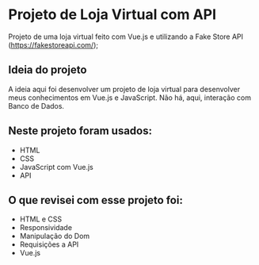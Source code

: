 # Projeto de Loja Virtual com API

Projeto de uma loja virtual feito com Vue.js e utilizando a Fake Store API (https://fakestoreapi.com/);

## Ideia do projeto

A ideia aqui foi desenvolver um projeto de loja virtual para desenvolver meus conhecimentos em Vue.js e JavaScript. Não há, aqui, interação com Banco de Dados.

## Neste projeto foram usados:

- HTML
- CSS
- JavaScript com Vue.js
- API

## O que revisei com esse projeto foi:

- HTML e CSS
- Responsividade
- Manipulação do Dom
- Requisições a API
- Vue.js

